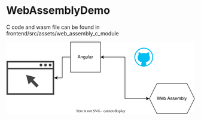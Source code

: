 # WebAssemblyDemo

C code and wasm file can be found in frontend/src/assets/web_assembly_c_module

![Diagram Description](diagramSVG.svg)
